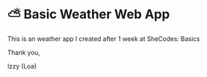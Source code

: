 # ⛅ Basic Weather Web App

This is an weather app I created after 1 week at SheCodes: Basics

Thank you,

Izzy (Loa)
